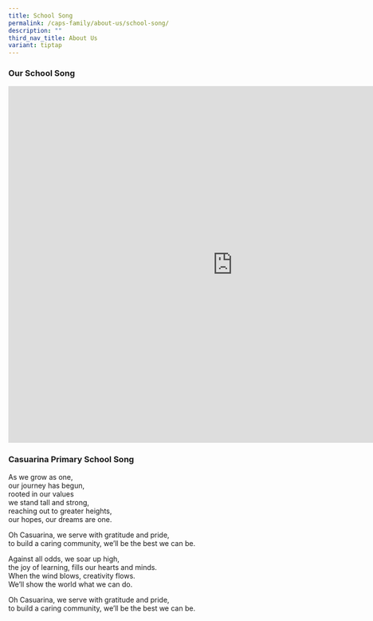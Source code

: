 ```yaml
---
title: School Song
permalink: /caps-family/about-us/school-song/
description: ""
third_nav_title: About Us
variant: tiptap
---
```

<h3><strong>Our School Song</strong></h3>
<div class="iframe-wrapper">
<iframe height="715" width="900" allowfullscreen="true" frameborder="0" src="https://www.youtube.com/embed/TXKBBuoSMKA"></iframe>
</div>
<h3><strong>Casuarina Primary School Song</strong></h3>
<p>As we grow as one,
<br>our journey has begun,
<br>rooted in our values
<br>we stand tall and strong,
<br>reaching out to greater heights,
<br>our hopes, our dreams are one.</p>
<p>Oh Casuarina, we serve with gratitude and pride,
<br>to build a caring community, we’ll be the best we can be.
<br>
</p>
<p>Against all odds, we soar up high,
<br>the joy of learning, fills our hearts and minds.
<br>When the wind blows, creativity flows.
<br>We’ll show the world what we can do.
<br>
</p>
<p>Oh Casuarina, we serve with gratitude and pride,
<br>to build a caring community, we’ll be the best we can be.
<br>
</p>
<p></p>